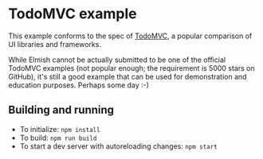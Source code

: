 # TodoMVC example

This example conforms to the spec of [TodoMVC](http://todomvc.com/), a popular comparison of UI libraries and frameworks.

While Elmish cannot be actually submitted to be one of the official TodoMVC examples (not popular enough; the requirement is 5000 stars on GitHub), it's still a good example that can be used for demonstration and education purposes. Perhaps some day :-)

## Building and running

* To initialize: `npm install`
* To build: `npm run build`
* To start a dev server with autoreloading changes: `npm start`
